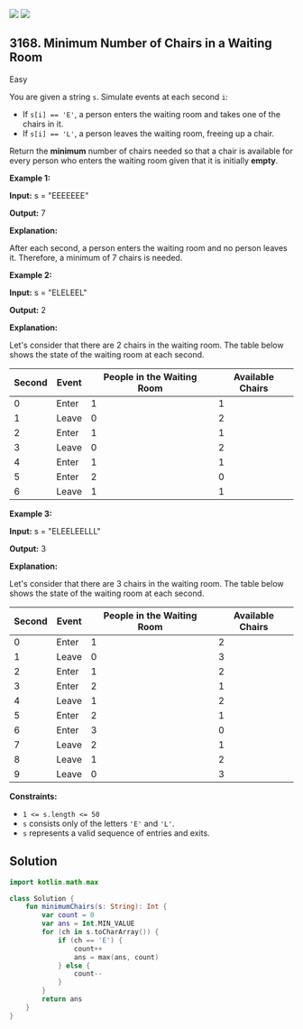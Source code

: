 [![](https://img.shields.io/github/stars/javadev/LeetCode-in-Kotlin?label=Stars&style=flat-square)](https://github.com/javadev/LeetCode-in-Kotlin)
[![](https://img.shields.io/github/forks/javadev/LeetCode-in-Kotlin?label=Fork%20me%20on%20GitHub%20&style=flat-square)](https://github.com/javadev/LeetCode-in-Kotlin/fork)

## 3168\. Minimum Number of Chairs in a Waiting Room

Easy

You are given a string `s`. Simulate events at each second `i`:

*   If `s[i] == 'E'`, a person enters the waiting room and takes one of the chairs in it.
*   If `s[i] == 'L'`, a person leaves the waiting room, freeing up a chair.

Return the **minimum** number of chairs needed so that a chair is available for every person who enters the waiting room given that it is initially **empty**.

**Example 1:**

**Input:** s = "EEEEEEE"

**Output:** 7

**Explanation:**

After each second, a person enters the waiting room and no person leaves it. Therefore, a minimum of 7 chairs is needed.

**Example 2:**

**Input:** s = "ELELEEL"

**Output:** 2

**Explanation:**

Let's consider that there are 2 chairs in the waiting room. The table below shows the state of the waiting room at each second.

| Second | Event | People in the Waiting Room | Available Chairs |
|--------|-------|----------------------------|------------------|
| 0      | Enter | 1                          | 1                |
| 1      | Leave | 0                          | 2                |
| 2      | Enter | 1                          | 1                |
| 3      | Leave | 0                          | 2                |
| 4      | Enter | 1                          | 1                |
| 5      | Enter | 2                          | 0                |
| 6      | Leave | 1                          | 1                |

**Example 3:**

**Input:** s = "ELEELEELLL"

**Output:** 3

**Explanation:**

Let's consider that there are 3 chairs in the waiting room. The table below shows the state of the waiting room at each second.

| Second | Event | People in the Waiting Room | Available Chairs |
|--------|-------|----------------------------|------------------|
| 0      | Enter | 1                          | 2                |
| 1      | Leave | 0                          | 3                |
| 2      | Enter | 1                          | 2                |
| 3      | Enter | 2                          | 1                |
| 4      | Leave | 1                          | 2                |
| 5      | Enter | 2                          | 1                |
| 6      | Enter | 3                          | 0                |
| 7      | Leave | 2                          | 1                |
| 8      | Leave | 1                          | 2                |
| 9      | Leave | 0                          | 3                |

**Constraints:**

*   `1 <= s.length <= 50`
*   `s` consists only of the letters `'E'` and `'L'`.
*   `s` represents a valid sequence of entries and exits.

## Solution

```kotlin
import kotlin.math.max

class Solution {
    fun minimumChairs(s: String): Int {
        var count = 0
        var ans = Int.MIN_VALUE
        for (ch in s.toCharArray()) {
            if (ch == 'E') {
                count++
                ans = max(ans, count)
            } else {
                count--
            }
        }
        return ans
    }
}
```